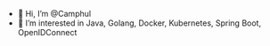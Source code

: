- 👋 Hi, I’m @Camphul
- 👀 I’m interested in Java, Golang, Docker, Kubernetes, Spring Boot, OpenIDConnect

<!---
Camphul/Camphul is a ✨ special ✨ repository because its `README.md` (this file) appears on your GitHub profile.
You can click the Preview link to take a look at your changes.
--->
